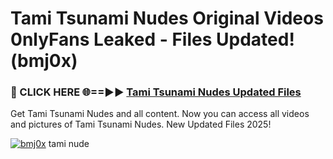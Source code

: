 # Tami Tsunami Nudes Original Videos 0nlyFans Leaked - Files Updated! (bmj0x)

<h3>🔴 CLICK HERE 🌐==►► <a href="https://tinyurl.com/5h6xmrr3" rel="nofollow">Tami Tsunami Nudes Updated Files</a></h3>

Get Tami Tsunami Nudes and all content. Now you can access all videos and pictures of Tami Tsunami Nudes. New Updated Files 2025!

[![bmj0x](https://i.imgur.com/KVD873Z.gif)](https://tinyurl.com/5h6xmrr3)
tami nude